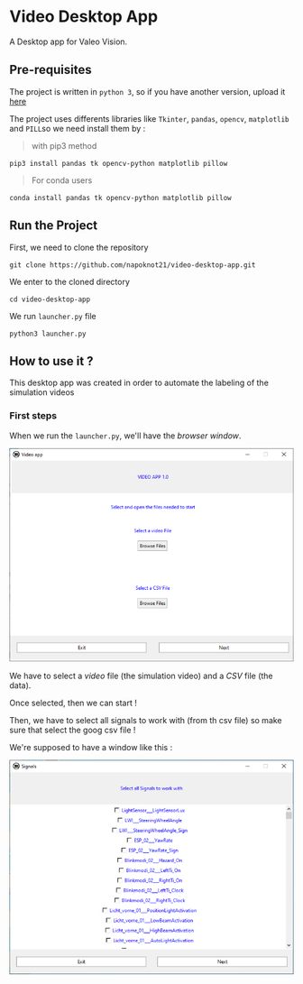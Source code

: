 # Video Desktop App

A Desktop app for Valeo Vision.

## Pre-requisites

The project is written in ```python 3```, so if you have another version, upload it [here](https://www.python.org/downloads/)

The project uses differents libraries like ```Tkinter```,  ```pandas```, ```opencv```, ```matplotlib``` and ```PILL```so we need install them by :
> with pip3 method
```
pip3 install pandas tk opencv-python matplotlib pillow
```
> For conda users
```
conda install pandas tk opencv-python matplotlib pillow
```

## Run the Project

First, we need to clone the repository
```
git clone https://github.com/napoknot21/video-desktop-app.git
```
We enter to the cloned directory
```
cd video-desktop-app
```
We run ```launcher.py``` file 
```
python3 launcher.py
```

## How to use it ?
This desktop app was created in order to automate the labeling of the simulation videos

### First steps 
When we run the ```launcher.py```, we'll have the *browser window*.

![browser-window](src/ui/.images/video-welcome.PNG)

We have to select a *video* file (the simulation video) and a *CSV* file (the data).

Once selected, then we can start !

Then, we have to select all signals to work with (from th csv file) so make sure that select the goog csv file ! 

We're supposed to have a window like this :

![signals-window](src/ui/.images/signalsWindow.PNG)
